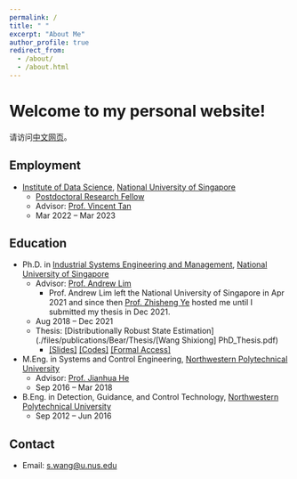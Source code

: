 ```yaml
---
permalink: /
title: " "
excerpt: "About Me"
author_profile: true
redirect_from: 
  - /about/
  - /about.html
---
```


# Welcome to my personal website!
请访问[中文网页](https://wangsx-cn.github.io/)。

## Employment
* [Institute of Data Science](https://ids.nus.edu.sg/), [National University of Singapore](https://www.nus.edu.sg/)
  - [Postdoctoral Research Fellow](https://ids.nus.edu.sg/people-researchers.html)
  - Advisor: [Prof. Vincent Tan](https://vyftan.github.io/)
  - Mar 2022 – Mar 2023

## Education
* Ph.D. in [Industrial Systems Engineering and Management](https://cde.nus.edu.sg/isem/), [National University of Singapore](https://www.nus.edu.sg/)
  - Advisor: [Prof. Andrew Lim](https://www.limandrew.org)
    + Prof. Andrew Lim left the National University of Singapore in Apr 2021 and since then [Prof. Zhisheng Ye](https://cde.nus.edu.sg/isem/staff/ye-zhisheng/) hosted me until I submitted my thesis in Dec 2021.
  - Aug 2018 – Dec 2021
  - Thesis: [Distributionally Robust State Estimation](./files/publications/Bear/Thesis/[Wang Shixiong] PhD_Thesis.pdf)
    + [\[Slides\]](https://github.com/Spratm-Asleaf/DRSE-PhD-Thesis) [\[Codes\]](https://github.com/Spratm-Asleaf/DRSE-PhD-Thesis) [\[Formal Access\]](https://scholarbank.nus.edu.sg/handle/10635/229567)
* M.Eng. in Systems and Control Engineering, [Northwestern Polytechnical University](https://www.nwpu.edu.cn/)
  - Advisor: [Prof. Jianhua He](https://teacher.nwpu.edu.cn/en/j82zf0vfmf50835d3461429868736702.html)
  - Sep 2016 – Mar 2018
* B.Eng. in Detection, Guidance, and Control Technology, [Northwestern Polytechnical University](https://www.nwpu.edu.cn/)
  - Sep 2012 – Jun 2016

## Contact
* Email: s.wang@u.nus.edu

